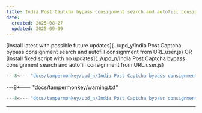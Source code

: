 ```yaml
---
title: India Post Captcha bypass consignment search and autofill consignment from URL
date:
  created: 2025-08-27
  updated: 2025-09-09
---
```


<!-- GENERATED FILE -->
[Install latest with possible future updates](../upd_y/India Post Captcha bypass consignment search and autofill consignment from URL.user.js)
OR
[Install fixed script with no updates](../upd_n/India Post Captcha bypass consignment search and autofill consignment from URL.user.js)
```js show_lines="1:10"
---8<--- "docs/tampermonkey/upd_n/India Post Captcha bypass consignment search and autofill consignment from URL.user.js::100"
```
<!-- more -->
---8<--- "docs/tampermonkey/warning.txt"
```js
---8<--- "docs/tampermonkey/upd_n/India Post Captcha bypass consignment search and autofill consignment from URL.user.js:1:"
```

------------
